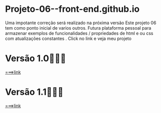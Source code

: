# Projeto-06--front-end.github.io
Uma impotante correção será realizado na próxima versão 
Este projeto 06 tem como ponto inicial de varios outros. Futura plataforma pessoal para armazenar exemplos de funcionalidades / propriedades de html e ou css com atualizações constantes 
. Click no link e veja meu projeto

# Versão 1.0🧑🏾‍💻
[===>link](https://thiagomassenomaciel.github.io/Projeto-06--front-end.github.io/Vers%C3%A3o-01/index.html)
# Versão 1.1🧑🏾‍💻
[===>link]( https://thiagomassenomaciel.github.io/Projeto-06--front-end.github.io/Vers%C3%A3o-01/animation/index.html)
